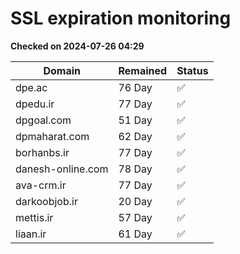 # SSL expiration monitoring

**Checked on 2024-07-26 04:29**

| Domain | Remained | Status       |
|--------|----------|--------------|
| dpe.ac     | 76 Day   | ✅ |
| dpedu.ir     | 77 Day   | ✅ |
| dpgoal.com     | 51 Day   | ✅ |
| dpmaharat.com     | 62 Day   | ✅ |
| borhanbs.ir     | 77 Day   | ✅ |
| danesh-online.com     | 78 Day   | ✅ |
| ava-crm.ir     | 77 Day   | ✅ |
| darkoobjob.ir     | 20 Day   | ✅ |
| mettis.ir     | 57 Day   | ✅ |
| liaan.ir     | 61 Day   | ✅ |
